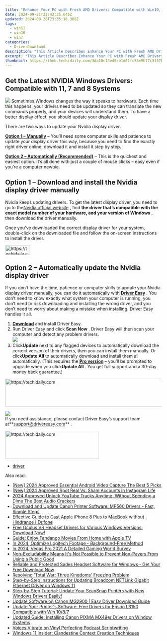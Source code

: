 ```yaml
---
title: "Enhance Your PC with Fresh AMD Drivers: Compatible with Win10, 11 & 7"
date: 2024-09-21T22:43:35.645Z
updated: 2024-09-26T23:35:10.308Z
tags:
  - win11
  - win10
  - win7
categories:
  - DriverDownload
description: "This Article Describes Enhance Your PC with Fresh AMD Drivers: Compatible with Win10, 11 & 7"
excerpt: "This Article Describes Enhance Your PC with Fresh AMD Drivers: Compatible with Win10, 11 & 7"
thumbnail: https://thmb.techidaily.com/3da10c18ed5eb1d81fc33e9b77c3f37bbadf618042f3295c06f9d5e5b10aa5c0.jpg
---
```


## Get the Latest NVIDIA Windows Drivers: Compatible with 11, 7 and 8 Systems

![](https://images.drivereasy.com/wp-content/uploads/2018/08/img_5b7e946a16130-300x190.jpg) Sometimes Windows changes the way it speaks to hardware. Each time this happens, your drivers need to be updated so they can translate the new commands properly, and your devices will understand them. To have a better display effect, you should update your display driver.

There are two ways to update your Nvidia display driver.

[**Option 1 – Manually**](https://tools.techidaily.com/drivereasy/download/) – You’ll need some computer skills and patience to update your display driver this way, because you need to find the exactly right driver online, download it and install it step by step.

[**Option 2 – Automatically (Recommended)**](https://www.drivereasy.com/knowledge/nvidia-display-driver-download-and-install-for-windows/#o2) – This is the quickest and easiest option. It’s all done with just a couple of mouse clicks – easy even if you’re a computer newbie.

## Option 1 – Download and install the Nvidia display driver manually

 Nvidia keeps updating drivers. To get the latest display driver, you need to go to the[Nvidia official website](https://www.nvidia.com/Download/index.aspx?lang=en-us) , find **the driver that’s compatible with the exact model number of your hardware, and your version of Windows** , then download the driver manually.

 Once you’ve downloaded the correct display driver for your system, double-click on the downloaded file and follow the on-screen instructions to install the driver.

<!-- affiliate ads begin -->
<a href="https://25home.pxf.io/c/5597632/2148634/16836" target="_top" id="2148634">
  <img src="//a.impactradius-go.com/display-ad/16836-2148634" border="0" alt="https://techidaily.com" width="80" height="31"/>
</a>
<img height="0" width="0" src="https://25home.pxf.io/i/5597632/2148634/16836" style="position:absolute;visibility:hidden;" border="0" />
<!-- affiliate ads end -->

## Option 2 – Automatically update the Nvidia display driver

 If you don’t have the time, patience or computer skills to update your Nvidia display driver manually, you can do it automatically with **[Driver Easy](https://tools.techidaily.com/drivereasy/download/)**  . You don’t need to know exactly what system your computer is running, you don’t need to risk downloading and installing the wrong driver, and you don’t need to worry about making a mistake when installing. Driver Easy handles it all.

1. **[Download](https://tools.techidaily.com/drivereasy/download/)**  and install Driver Easy.
2. Run Driver Easy and click **Scan Now** . Driver Easy will then scan your computer and detect any problem drivers.  
![](https://images.drivereasy.com/wp-content/uploads/2018/09/img_5ba09ca3136e1.jpg)
3. Click**Update** next to any flagged devices to automatically download the correct version of their drivers, then you can install them manually. Or click**Update All** to automatically download and install them all automatically. (This requires the **[Pro version](https://tools.techidaily.com/drivereasy/download/)**  – you’ll be prompted to upgrade when you click**Update All** . You get full support and a 30-day money back guarantee.)  

<!-- affiliate ads begin -->
<a href="https://appsumo.8odi.net/c/5597632/2082542/7443" target="_top" id="2082542">
  <img src="//a.impactradius-go.com/display-ad/7443-2082542" border="0" alt="https://techidaily.com" width="728" height="90"/>
</a>
<img height="0" width="0" src="https://appsumo.8odi.net/i/5597632/2082542/7443" style="position:absolute;visibility:hidden;" border="0" />
<!-- affiliate ads end -->

![](https://images.drivereasy.com/wp-content/uploads/2018/09/img_5bacace00b167.jpg)  
 If you need assistance, please contact Driver Easy’s support team at**<support@drivereasy.com>** .

<!-- affiliate ads begin -->
<a href="https://aligracehair.sjv.io/c/5597632/2006941/19272" target="_top" id="2006941">
  <img src="//a.impactradius-go.com/display-ad/19272-2006941" border="0" alt="https://techidaily.com" width="300" height="90"/>
</a>
<img height="0" width="0" src="https://aligracehair.sjv.io/i/5597632/2006941/19272" style="position:absolute;visibility:hidden;" border="0" />
<!-- affiliate ads end -->

* [driver](https://tools.techidaily.com/drivereasy/download/)

<ins class="adsbygoogle"
     style="display:block"
     data-ad-format="autorelaxed"
     data-ad-client="ca-pub-7571918770474297"
     data-ad-slot="1223367746"></ins>

<ins class="adsbygoogle"
     style="display:block"
     data-ad-client="ca-pub-7571918770474297"
     data-ad-slot="8358498916"
     data-ad-format="auto"
     data-full-width-responsive="true"></ins>

<span class="atpl-alsoreadstyle">Also read:</span>
<div><ul>
<li><a href="https://digital-screen-recording.techidaily.com/new-2024-approved-essential-android-video-capture-the-best-5-picks/"><u>[New] 2024 Approved Essential Android Video Capture The Best 5 Picks</u></a></li>
<li><a href="https://instagram-video-recordings.techidaily.com/new-2024-approved-spot-real-vs-sham-accounts-in-instagram-life/"><u>[New] 2024 Approved Spot Real Vs. Sham Accounts in Instagram Life</u></a></li>
<li><a href="https://youtube-docs.techidaily.com/approved-unlock-youtube-tracks-anytime-without-spending-a-dime-the-best-audio-crackers/"><u>2024 Approved Unlock YouTube Tracks Anytime, Without Spending a Dime The Best Audio Crackers</u></a></li>
<li><a href="https://hardware-help.techidaily.com/download-and-update-canon-printer-software-mp560-drivers-fast-simple-steps/"><u>Download and Update Canon Printer Software: MP560 Drivers - Fast, Simple Steps</u></a></li>
<li><a href="https://screen-mirror.techidaily.com/effective-guide-to-cast-apple-iphone-8-plus-to-macbook-without-hindrance-drfone-by-drfone-ios/"><u>Effective Guide to Cast Apple iPhone 8 Plus to MacBook without Hindrance | Dr.fone</u></a></li>
<li><a href="https://hardware-help.techidaily.com/free-oculus-vr-headset-drivers-for-various-windows-versions-download-now/"><u>Free Oculus VR Headset Drivers for Various Windows Versions: Download Now!</u></a></li>
<li><a href="https://technical-tips.techidaily.com/guide-enjoy-fandango-movies-from-home-with-apple-tv/"><u>Guide: Enjoy Fandango Movies From Home with Apple TV</u></a></li>
<li><a href="https://visual-screen-recording.techidaily.com/in-2024-optimize-logitech-footage-background-free-method/"><u>In 2024, Optimize Logitech Footage - Background-Free Method</u></a></li>
<li><a href="https://fox-blue.techidaily.com/in-2024-vegas-pro-2021-a-detailed-gaming-world-survey/"><u>In 2024, Vegas Pro 2021 A Detailed Gaming World Survey</u></a></li>
<li><a href="https://hardware-help.techidaily.com/1722967953686-non-excludability-means-its-not-possible-to-prevent-non-payers-from-using-a-public-good/"><u>Non-Excludability Means It's Not Possible to Prevent Non-Payers From Using a Public Good</u></a></li>
<li><a href="https://hardware-help.techidaily.com/reliable-and-protected-sades-headset-software-for-windows-get-your-free-download-now/"><u>Reliable and Protected Sades Headset Software for Windows - Get Your Free Download Now</u></a></li>
<li><a href="https://win-blog.techidaily.com/resolving-total-war-three-kingdoms-freezing-problem/"><u>Resolving 'Total War: Three Kingdoms' Freezing Problem</u></a></li>
<li><a href="https://hardware-help.techidaily.com/step-by-step-instructions-for-updating-broadcom-netlink-gigabit-ethernet-driver-on-windows-11/"><u>Step-by-Step Instructions for Updating Broadcom NETLink Gigabit Ethernet Driver on Windows 11</u></a></li>
<li><a href="https://hardware-help.techidaily.com/1722969149636-step-by-step-tutorial-update-your-scansnap-printers-with-new-windows-drivers-easily/"><u>Step-by-Step Tutorial: Update Your ScanSnap Printers with New Windows Drivers Easily!</u></a></li>
<li><a href="https://hardware-help.techidaily.com/update-software-on-canon-mg2900-easy-driver-download-guide/"><u>Update Software on Canon MG2900 | Easy Driver Download Guide</u></a></li>
<li><a href="https://hardware-help.techidaily.com/update-your-printers-software-free-drivers-for-epson-l3150-compatible-with-win-1087/"><u>Update Your Printer's Software: Free Drivers for Epson L3150 Compatible with Win 10/8/7</u></a></li>
<li><a href="https://hardware-help.techidaily.com/updated-guide-installing-canon-pixma-mx49er-drivers-on-window-systems/"><u>Updated Guide: Installing Canon PIXMA MX49er Drivers on Window Systems</u></a></li>
<li><a href="https://extra-information.techidaily.com/voices-vibrate-on-vinyl-perfecting-podcast-scriptwriting/"><u>Voices Vibrate on Vinyl Perfecting Podcast Scriptwriting</u></a></li>
<li><a href="https://windows11.techidaily.com/windows-11-insider-clandestine-context-creation-techniques/"><u>Windows 11 Insider: Clandestine Context Creation Techniques</u></a></li>
</ul></div>

